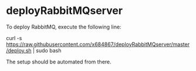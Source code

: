 deployRabbitMQserver
====================

To deploy RabbitMQ, execute the following line:

curl -s https://raw.githubusercontent.com/x684867/deployRabbitMQserver/master/deploy.sh | sudo bash

The setup should be automated from there.